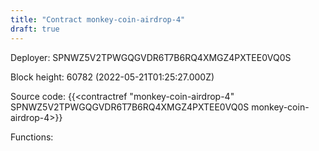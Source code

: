 ```yaml
---
title: "Contract monkey-coin-airdrop-4"
draft: true
---
```

Deployer: SPNWZ5V2TPWGQGVDR6T7B6RQ4XMGZ4PXTEE0VQ0S


 



Block height: 60782 (2022-05-21T01:25:27.000Z)

Source code: {{<contractref "monkey-coin-airdrop-4" SPNWZ5V2TPWGQGVDR6T7B6RQ4XMGZ4PXTEE0VQ0S monkey-coin-airdrop-4>}}

Functions:



